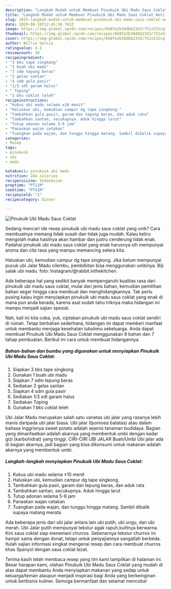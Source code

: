 ```yaml
---
description: "Langkah Mudah untuk Membuat Pinukuik Ubi Madu Saus Coklat Anti Gagal"
title: "Langkah Mudah untuk Membuat Pinukuik Ubi Madu Saus Coklat Anti Gagal"
slug: 2815-langkah-mudah-untuk-membuat-pinukuik-ubi-madu-saus-coklat-anti-gagal
date: 2020-06-10T12:45:59.742Z
image: https://img-global.cpcdn.com/recipes/668fe2b38dbb23d3/751x532cq70/pinukuik-ubi-madu-saus-coklat-foto-resep-utama.jpg
thumbnail: https://img-global.cpcdn.com/recipes/668fe2b38dbb23d3/751x532cq70/pinukuik-ubi-madu-saus-coklat-foto-resep-utama.jpg
cover: https://img-global.cpcdn.com/recipes/668fe2b38dbb23d3/751x532cq70/pinukuik-ubi-madu-saus-coklat-foto-resep-utama.jpg
author: Willie Garcia
ratingvalue: 4.2
reviewcount: 10
recipeingredient:
- "3 bks tape singkong"
- "1 buah ubi madu"
- "7 sdm tepung beras"
- "2 gelas santan"
- "4 sdm gula pasir"
- "1/3 sdt garam halus"
- " Toping"
- "1 bks coklat leleh"
recipeinstructions:
- "Kukus ubi madu selama ±10 menit"
- "Haluskan ubi, kemudian campur dg tape singkong."
- "Tambahkan gula pasir, garam dan tepung beras, dan aduk rata"
- "Tambahkan santan, secukupnya. Aduk hingga larut"
- "Tutup adonan selama 5-6 jam"
- "Panaskan wajan cetakan"
- "Tuangkan pada wajan, dan tunggu hingga matang. Sambil dibalik supaya matang merata"
categories:
- Resep
tags:
- pinukuik
- ubi
- madu

katakunci: pinukuik ubi madu 
nutrition: 244 calories
recipecuisine: Indonesian
preptime: "PT11M"
cooktime: "PT41M"
recipeyield: "1"
recipecategory: Dinner

---
```



![Pinukuik Ubi Madu Saus Coklat](https://img-global.cpcdn.com/recipes/668fe2b38dbb23d3/751x532cq70/pinukuik-ubi-madu-saus-coklat-foto-resep-utama.jpg)

Sedang mencari ide resep pinukuik ubi madu saus coklat yang unik? Cara membuatnya memang tidak susah dan tidak juga mudah. Kalau keliru mengolah maka hasilnya akan hambar dan justru cenderung tidak enak. Padahal pinukuik ubi madu saus coklat yang enak harusnya sih mempunyai aroma dan cita rasa yang mampu memancing selera kita.

Haluskan ubi, kemudian campur dg tape singkong. Jika belum mempunyai pucuk ubi Jalar Madu cilembu, pembibitan bisa menggunakan umbinya. Biji salak ubi madu. foto: Instagram/@rabbit.inthekitchen.

Ada beberapa hal yang sedikit banyak mempengaruhi kualitas rasa dari pinukuik ubi madu saus coklat, mulai dari jenis bahan, kemudian pemilihan bahan segar hingga cara membuat dan menghidangkannya. Tak perlu pusing kalau ingin menyiapkan pinukuik ubi madu saus coklat yang enak di mana pun anda berada, karena asal sudah tahu triknya maka hidangan ini mampu menjadi sajian spesial.


Nah, kali ini kita coba, yuk, ciptakan pinukuik ubi madu saus coklat sendiri di rumah. Tetap berbahan sederhana, hidangan ini dapat memberi manfaat untuk membantu menjaga kesehatan tubuhmu sekeluarga. Anda dapat membuat Pinukuik Ubi Madu Saus Coklat menggunakan 8 bahan dan 7 tahap pembuatan. Berikut ini cara untuk membuat hidangannya.

<!--inarticleads1-->

##### Bahan-bahan dan bumbu yang digunakan untuk menyiapkan Pinukuik Ubi Madu Saus Coklat:

1. Siapkan 3 bks tape singkong
1. Gunakan 1 buah ubi madu
1. Siapkan 7 sdm tepung beras
1. Sediakan 2 gelas santan
1. Siapkan 4 sdm gula pasir
1. Sediakan 1/3 sdt garam halus
1. Sediakan  Toping
1. Gunakan 1 bks coklat leleh


Ubi Jalar Madu merupakan salah satu varietas ubi jalar yang rasanya lebih manis daripada ubi jalar biasa. Ubi jalar (Ipomoea batatas) atau dalam bahasa Inggrisnya sweet potato adalah sejenis tanaman budidaya. Bagian yang dimanfaatkan adalah akarnya yang membentuk umbi dengan kadar gizi (karbohidrat) yang tinggi. CIRI-CIRI UBI JALAR Buah/Umbi Ubi jalar ada di bagian akarnya, jadi bagian yang bisa dikonsumi untuk makanan adalah akarnya yang membentuk umbi. 

<!--inarticleads2-->

##### Langkah-langkah menyiapkan Pinukuik Ubi Madu Saus Coklat:

1. Kukus ubi madu selama ±10 menit
1. Haluskan ubi, kemudian campur dg tape singkong.
1. Tambahkan gula pasir, garam dan tepung beras, dan aduk rata
1. Tambahkan santan, secukupnya. Aduk hingga larut
1. Tutup adonan selama 5-6 jam
1. Panaskan wajan cetakan
1. Tuangkan pada wajan, dan tunggu hingga matang. Sambil dibalik supaya matang merata


Ada beberapa jenis dari ubi jalar antara lain ubi putih, ubi ungu, dan ubi merah. Ubi Jalar putih mempunyai tekstur agak rapuh,kulitnya berwarna. Kini saus coklat siap menemani churros. Sebenarnya tekstur churros ini hampir sama dengan donat, tetapi untuk penyajiannya sangatlah berbeda. Itulah sajian informasi singkat mengenai resep dan cara membuat churros khas Spanyol dengan saus coklat lezat. 

Terima kasih telah membaca resep yang tim kami tampilkan di halaman ini. Besar harapan kami, olahan Pinukuik Ubi Madu Saus Coklat yang mudah di atas dapat membantu Anda menyiapkan makanan yang sedap untuk keluarga/teman ataupun menjadi inspirasi bagi Anda yang berkeinginan untuk berbisnis kuliner. Semoga bermanfaat dan selamat mencoba!
